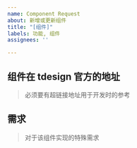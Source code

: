 ```yaml
---
name: Component Request
about: 新增或更新组件
title: "[组件]"
labels: 功能, 组件
assignees: ''

---
```


## 组件在 tdesign 官方的地址
> 必须要有超链接地址用于开发时的参考

## 需求
> 对于该组件实现的特殊需求
